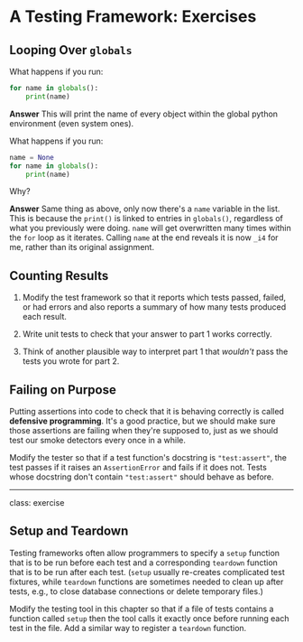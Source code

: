 # A Testing Framework: Exercises

## Looping Over `globals`

What happens if you run:

```python
for name in globals():
    print(name)
```

**Answer**
This will print the name of every object within the global python environment (even system ones).

What happens if you run:

```python
name = None
for name in globals():
    print(name)
```

Why?

**Answer**
Same thing as above, only now there's a `name` variable in the list. This is because the `print()` is linked to entries in `globals()`, regardless of what you previously were doing. `name` will get overwritten many times within the `for` loop as it iterates. Calling `name` at the end reveals it is now `_i4` for me, rather than its original assignment.

## Counting Results

1.  Modify the test framework so that it reports which tests passed, failed, or had errors
    and also reports a summary of how many tests produced each result.

2.  Write unit tests to check that your answer to part 1 works correctly.

3.  Think of another plausible way to interpret part 1
    that *wouldn't* pass the tests you wrote for part 2.

## Failing on Purpose

Putting assertions into code to check that it is behaving correctly
is called __defensive programming__.
It's a good practice,
but we should make sure those assertions are failing when they're supposed to,
just as we should test our smoke detectors every once in a while.

Modify the tester so that
if a test function's docstring is `"test:assert"`,
the test passes if it raises an `AssertionError`
and fails if it does not.
Tests whose docstring don't contain `"test:assert"`
should behave as before.

---

class: exercise

## Setup and Teardown

Testing frameworks often allow programmers to specify a `setup` function
that is to be run before each test
and a corresponding `teardown` function
that is to be run after each test.
(`setup` usually re-creates complicated test fixtures,
while `teardown` functions are sometimes needed to clean up after tests,
e.g., to close database connections or delete temporary files.)

Modify the testing tool in this chapter so that
if a file of tests contains a function called `setup`
then the tool calls it exactly once before running each test in the file.
Add a similar way to register a `teardown` function.
